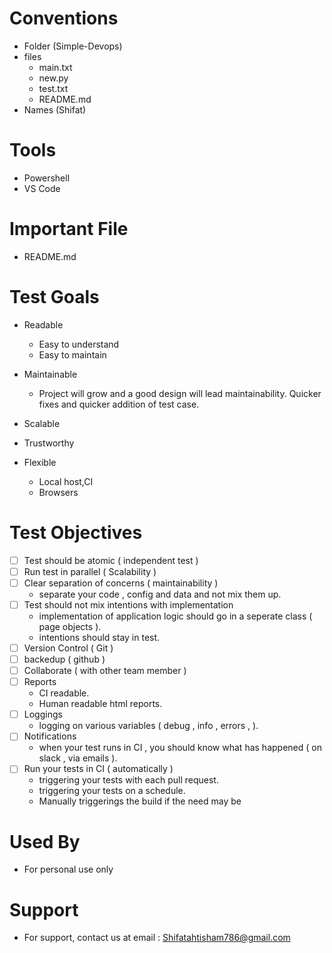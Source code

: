 # Conventions
- Folder (Simple-Devops)
- files
    - main.txt
    - new.py
    - test.txt
    - README.md
- Names (Shifat) 

# Tools
 - Powershell
 - VS Code

# Important File
- README.md
        
# Test Goals 
-  Readable
    - Easy to understand
    - Easy to maintain

- Maintainable  
    - Project will grow and a good design will lead maintainability. Quicker fixes and quicker addition of test case.
- Scalable
- Trustworthy
- Flexible  
    - Local host,CI
    - Browsers

# Test Objectives
- [ ] Test should be atomic ( independent test )
- [ ] Run test in parallel ( Scalability )
- [ ] Clear separation of concerns ( maintainability )
    - separate your code , config and data and not mix them up.
- [ ] Test should not mix intentions with implementation 
    - implementation of application logic should go in a seperate class ( page objects ).
    - intentions should stay in test.
- [ ] Version Control ( Git )
- [ ] backedup ( github ) 
- [ ] Collaborate ( with other team member )
- [ ] Reports
    - CI readable. 
    - Human readable html reports.
- [ ] Loggings
    - logging on various variables ( debug , info , errors ,  ).
- [ ] Notifications
    - when your test runs in CI , you should know what has happened ( on slack , via emails ).
- [ ] Run your tests in CI ( automatically ) 
    - triggering your tests with each pull request. 
    - triggering your tests on a schedule. 
    - Manually triggerings the build if the need may be        
        
# Used By 
- For personal use only  

# Support
- For support, contact us at email : Shifatahtisham786@gmail.com